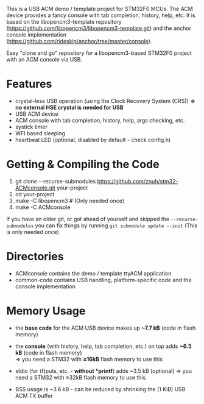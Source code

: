 This is a USB ACM demo / template project for STM32F0 MCUs. The ACM device provides a fancy console with tab completion, history, help, etc.
It is based on the libopencm3-template repository (https://github.com/libopencm3/libopencm3-template.git) and the anchor console implementation (https://github.com/rideskip/anchor/tree/master/console).

Easy "clone and go" repository for a libopencm3-based STM32F0 project with an ACM console via USB.

# Features
* crystal-less USB operation (using the Clock Recovery System (CRS))
**=> no external HSE crystal is needed for USB**
* USB ACM device
* ACM console with tab completion, history, help, args checking, etc.
* systick timer
* WFI based sleeping
* heartbeat LED (optional, disabled by default - check config.h)

# Getting & Compiling the Code
 1. git clone --recurse-submodules https://github.com/znuh/stm32-ACMconsole.git your-project
 2. cd your-project
 3. make -C libopencm3 # (Only needed once)
 4. make -C ACMconsole

If you have an older git, or got ahead of yourself and skipped the ```--recurse-submodules```
you can fix things by running ```git submodule update --init``` (This is only needed once)

# Directories
* ACMconsole contains the demo / template ttyACM application
* common-code contains USB handling, platform-specific code and the console implementation

# Memory Usage
* the **base code** for the ACM USB device makes up **~7.7 kB** (code in flash memory)
* the **console** (with history, help, tab completion, etc.) on top adds **~6.5 kB** (code in flash memory)  
=> you need a STM32 with **≥16kB** flash memory to use this
* stdio (for (f)puts, etc. - **without \*printf**) adds ~3.5 kB (optional)
=> you need a STM32 with ≥32kB flash memory to use this

* BSS usage is ~3.6 kB - can be reduced by shrinking the (1 KiB) USB ACM TX buffer
